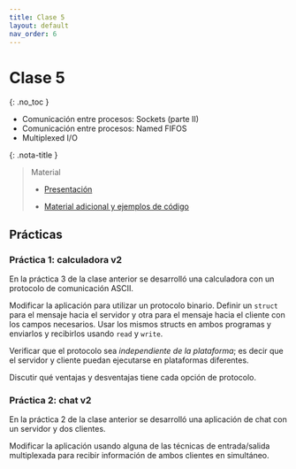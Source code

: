 ```yaml
---
title: Clase 5
layout: default
nav_order: 6
---
```


# Clase 5
{: .no_toc }

* Comunicación entre procesos: Sockets (parte II)
* Comunicación entre procesos: Named FIFOS
* Multiplexed I/O

{: .nota-title }
> Material
>
> * [Presentación](https://docs.google.com/presentation/d/1H13iBDSK98wg2ABpzAVLls2FFSeEqbFbg_B1RYF7ne8/edit?usp=drive_link)
>
> * [Material adicional y ejemplos de código](https://github.com/cese-sopg/cese-sopg.github.io/tree/main/material-clases/clase5)

## Prácticas

### Práctica 1: calculadora v2

En la práctica 3 de la clase anterior se desarrolló una calculadora con un
protocolo de comunicación ASCII.

Modificar la aplicación para utilizar un protocolo binario. Definir un `struct`
para el mensaje hacia el servidor y otra para el mensaje hacia el cliente con
los campos necesarios. Usar los mismos structs en ambos programas y enviarlos y
recibirlos usando `read` y `write`.

Verificar que el protocolo sea _independiente de la
plataforma_; es decir que el servidor y cliente puedan ejecutarse en
plataformas diferentes.

Discutir qué ventajas y desventajas tiene cada opción de protocolo.

### Práctica 2: chat v2

En la práctica 2 de la clase anterior se desarrolló una aplicación de chat con
un servidor y dos clientes.

Modificar la aplicación usando alguna de las técnicas de entrada/salida multiplexada
para recibir información de ambos clientes en simultáneo.
